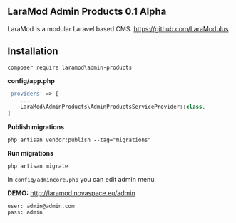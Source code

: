 LaraMod Admin Products 0.1 Alpha
----------------------------
LaraMod is a modular Laravel based CMS.
https://github.com/LaraModulus

Installation
---------------
```
composer require laramod\admin-products
```
 **config/app.php**
 
```php 
'providers' => [
    ...
    LaraMod\AdminProducts\AdminProductsServiceProvider::class,
]
```
**Publish migrations**
```
php artisan vendor:publish --tag="migrations"
```
**Run migrations**
```
php artisan migrate
```

In `config/admincore.php` you can edit admin menu

**DEMO:** http://laramod.novaspace.eu/admin
```
user: admin@admin.com
pass: admin